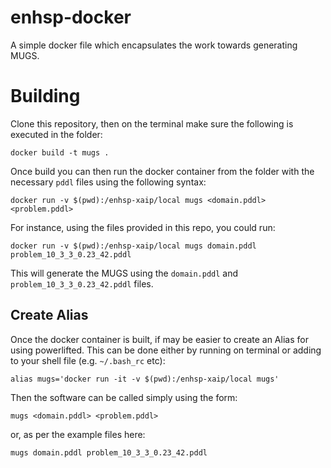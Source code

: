 # enhsp-docker
A simple docker file which encapsulates the work towards generating MUGS.

# Building
Clone this repository, then on the terminal make sure the following is executed in the folder: 

```docker build -t mugs .```

Once build you can then run the docker container from the folder with the necessary `pddl` files using the following syntax:

```docker run -v $(pwd):/enhsp-xaip/local mugs <domain.pddl> <problem.pddl>```

For instance, using the files provided in this repo, you could run:

```docker run -v $(pwd):/enhsp-xaip/local mugs domain.pddl problem_10_3_3_0.23_42.pddl```

This will generate the MUGS using the `domain.pddl` and `problem_10_3_3_0.23_42.pddl` files.

## Create Alias
Once the docker container is built, if may be easier to create an Alias for using powerlifted. This can be done either by running on terminal or adding to your shell file (e.g. `~/.bash_rc` etc):

```alias mugs='docker run -it -v $(pwd):/enhsp-xaip/local mugs'```

Then the software can be called simply using the form:

```mugs <domain.pddl> <problem.pddl>```

or, as per the example files here:

```mugs domain.pddl problem_10_3_3_0.23_42.pddl```